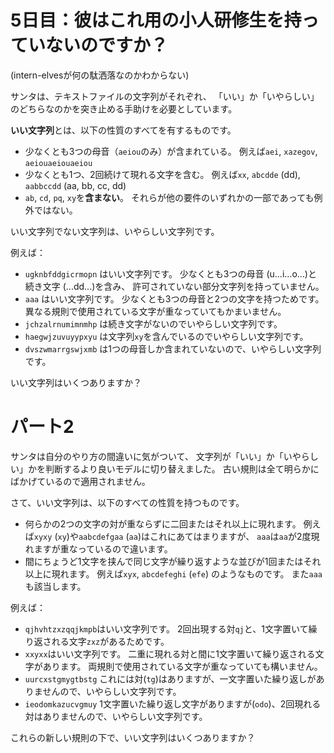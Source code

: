 # 5日目：彼はこれ用の小人研修生を持っていないのですか？

(intern-elvesが何の駄洒落なのかわからない)

サンタは、テキストファイルの文字列がそれぞれ、
「いい」か「いやらしい」のどちらなのかを突き止める手助けを必要としています。

**いい文字列**とは、以下の性質のすべてを有するものです。

- 少なくとも3つの母音（`aeiou`のみ）が含まれている。
例えば`aei`, `xazegov`, `aeiouaeiouaeiou`
- 少なくとも1つ、2回続けて現れる文字を含む。
例えば`xx`, `abcdde` (dd), `aabbccdd` (aa, bb, cc, dd)
- `ab`, `cd`, `pq`, `xy`を**含まない**。
それらが他の要件のいずれかの一部であっても例外ではない。

いい文字列でない文字列は、いやらしい文字列です。

例えば：

- `ugknbfddgicrmopn` はいい文字列です。
少なくとも3つの母音 (u...i...o...)と
続き文字 (...dd...)を含み、
許可されていない部分文字列を持っていません。
- `aaa` はいい文字列です。
少なくとも3つの母音と2つの文字を持つためです。
異なる規則で使用されている文字が重なっていてもかまいません。
- `jchzalrnumimnmhp` は続き文字がないのでいやらしい文字列です。
- `haegwjzuvuyypxyu` は文字列`xy`を含んでいるのでいやらしい文字列です。
- `dvszwmarrgswjxmb` は1つの母音しか含まれていないので、いやらしい文字列です。

いい文字列はいくつありますか？

# パート2

サンタは自分のやり方の間違いに気がついて、
文字列が「いい」か「いやらしい」かを判断するより良いモデルに切り替えました。
古い規則は全て明らかにばかげているので適用されません。

さて、いい文字列は、以下のすべての性質を持つものです。

- 何らかの2つの文字の対が重ならずに二回またはそれ以上に現れます。
例えば`xyxy` (`xy`)や`aabcdefgaa` (`aa`)はこれにあてはまりますが、
`aaa`は`aa`が2度現れますが重なっているので違います。
- 間にちょうど1文字を挟んで同じ文字が繰り返すような並びが1回またはそれ以上に現れます。
例えば`xyx`, `abcdefeghi` (`efe`) のようなものです。
また`aaa`も該当します。

例えば：

- `qjhvhtzxzqqjkmpb`はいい文字列です。
2回出現する対`qj`と、1文字置いて繰り返される文字`zxz`があるためです。
- `xxyxx`はいい文字列です。
二重に現れる対と間に1文字置いて繰り返される文字があります。
両規則で使用されている文字が重なっていても構いません。
- `uurcxstgmygtbstg`
これには対(`tg`)はありますが、一文字置いた繰り返しがありませんので、いやらしい文字列です。
- `ieodomkazucvgmuy`
1文字置いた繰り返し文字がありますが(`odo`)、2回現れる対はありませんので、いやらしい文字列です。

これらの新しい規則の下で、いい文字列はいくつありますか？
